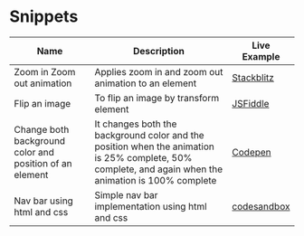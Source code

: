 # Snippets

| Name                                                    | Description                                                                                                                                           | Live Example                                                                           |
| ------------------------------------------------------- | ----------------------------------------------------------------------------------------------------------------------------------------------------- | -------------------------------------------------------------------------------------- |
| Zoom in Zoom out animation                              | Applies zoom in and zoom out animation to an element                                                                                                  | [Stackblitz](https://stackblitz.com/edit/css-zoomin-zoomout-animation?file=index.html) |
| Flip an image                                           | To flip an image by transform element                                                                                                                 | [JSFiddle](https://jsfiddle.net/roz3t8je/1)                                            |
| Change both background color and position of an element | It changes both the background color and the position when the animation is 25% complete, 50% complete, and again when the animation is 100% complete | [Codepen](https://codepen.io/anushri20/pen/GRqRepQ)                                    |
| Nav bar using html and css | Simple nav bar implementation using html and css | [codesandbox](https://codesandbox.io/s/navbar-html-css-bqew8?file=/index.html) 
